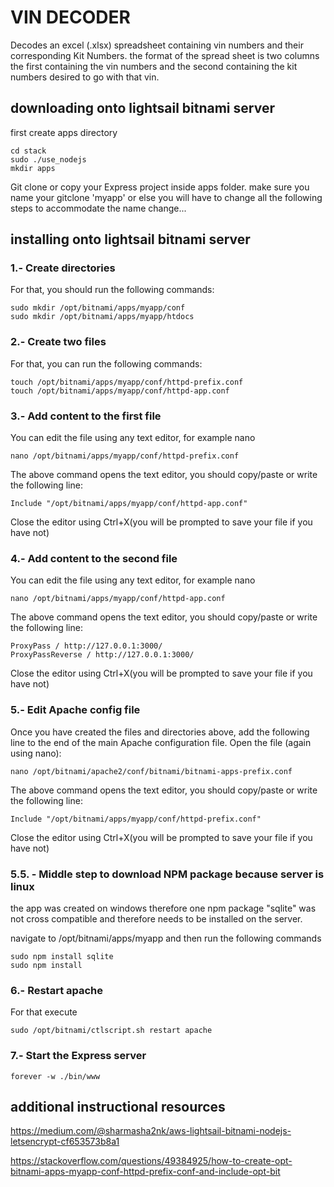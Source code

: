 # VIN DECODER

Decodes an excel (.xlsx) spreadsheet containing vin numbers and their corresponding Kit Numbers.
the format of the spread sheet is two columns the first containing the vin numbers and the second containing the kit numbers desired to go with that vin.

## downloading onto lightsail bitnami server
first create apps directory
```
cd stack
sudo ./use_nodejs
mkdir apps
```
Git clone or copy your Express project inside apps folder.
make sure you name your gitclone 'myapp' or else you will have to change all the following steps to accommodate the name change...

## installing onto lightsail bitnami server
### 1.- Create directories

For that, you should run the following commands:

```
sudo mkdir /opt/bitnami/apps/myapp/conf
sudo mkdir /opt/bitnami/apps/myapp/htdocs
```
### 2.- Create two files

For that, you can run the following commands:
```
touch /opt/bitnami/apps/myapp/conf/httpd-prefix.conf
touch /opt/bitnami/apps/myapp/conf/httpd-app.conf
```
### 3.- Add content to the first file

You can edit the file using any text editor, for example nano
```
nano /opt/bitnami/apps/myapp/conf/httpd-prefix.conf
```
The above command opens the text editor, you should copy/paste or write the following line:
```
Include "/opt/bitnami/apps/myapp/conf/httpd-app.conf"
```
Close the editor using Ctrl+X(you will be prompted to save your file if you have not)

### 4.- Add content to the second file

You can edit the file using any text editor, for example nano
```
nano /opt/bitnami/apps/myapp/conf/httpd-app.conf
```
The above command opens the text editor, you should copy/paste or write the following line:
```
ProxyPass / http://127.0.0.1:3000/
ProxyPassReverse / http://127.0.0.1:3000/
```
Close the editor using Ctrl+X(you will be prompted to save your file if you have not)

### 5.- Edit Apache config file

Once you have created the files and directories above, add the following line to the end of the main Apache configuration file. Open the file (again using nano):
```
nano /opt/bitnami/apache2/conf/bitnami/bitnami-apps-prefix.conf
```
The above command opens the text editor, you should copy/paste or write the following line:
```
Include "/opt/bitnami/apps/myapp/conf/httpd-prefix.conf"
```
Close the editor using Ctrl+X(you will be prompted to save your file if you have not)

### 5.5. - Middle step to download NPM package because server is linux
the app was created on windows therefore one npm package "sqlite" was not cross compatible and therefore needs to be installed on the server.

navigate to /opt/bitnami/apps/myapp and then run the following commands
```
sudo npm install sqlite
sudo npm install
```

### 6.- Restart apache

For that execute
```
sudo /opt/bitnami/ctlscript.sh restart apache
```
### 7.- Start the Express server

```
forever -w ./bin/www
```

## additional instructional resources


https://medium.com/@sharmasha2nk/aws-lightsail-bitnami-nodejs-letsencrypt-cf653573b8a1


https://stackoverflow.com/questions/49384925/how-to-create-opt-bitnami-apps-myapp-conf-httpd-prefix-conf-and-include-opt-bit
